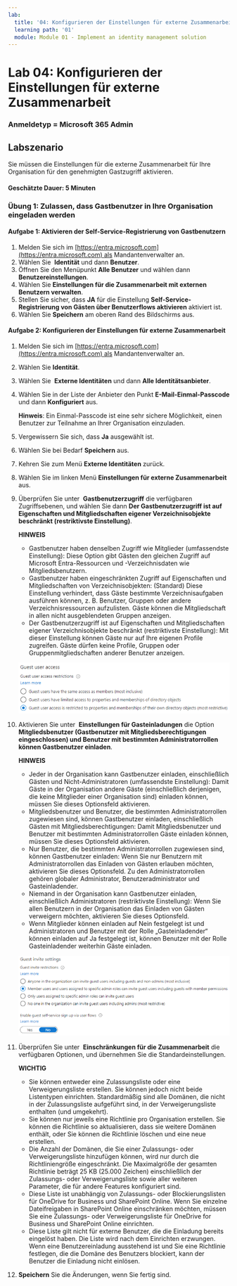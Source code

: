 ```yaml
---
lab:
  title: '04: Konfigurieren der Einstellungen für externe Zusammenarbeit'
  learning path: '01'
  module: Module 01 - Implement an identity management solution
---
```


# Lab 04: Konfigurieren der Einstellungen für externe Zusammenarbeit

### Anmeldetyp = Microsoft 365 Admin

## Labszenario

Sie müssen die Einstellungen für die externe Zusammenarbeit für Ihre Organisation für den genehmigten Gastzugriff aktivieren.

#### Geschätzte Dauer: 5 Minuten

### Übung 1: Zulassen, dass Gastbenutzer in Ihre Organisation eingeladen werden

#### Aufgabe 1: Aktivieren der Self-Service-Registrierung von Gastbenutzern

1. Melden Sie sich im [https://entra.microsoft.com](https://entra.microsoft.com) als Mandantenverwalter an.
2. Wählen Sie  **Identität** und dann **Benutzer**.
3. Öffnen Sie den Menüpunkt **Alle Benutzer** und wählen dann **Benutzereinstellungen**.
4. Wählen Sie **Einstellungen für die Zusammenarbeit mit externen Benutzern verwalten**.
5. Stellen Sie sicher, dass **JA** für die Einstellung **Self-Service-Registrierung von Gästen über Benutzerflows aktivieren** aktiviert ist.
6. Wählen Sie **Speichern** am oberen Rand des Bildschirms aus.

#### Aufgabe 2: Konfigurieren der Einstellungen für externe Zusammenarbeit

1. Melden Sie sich im [https://entra.microsoft.com](https://entra.microsoft.com) als Mandantenverwalter an.
2. Wählen Sie **Identität**.
3. Wählen Sie  **Externe Identitäten** und dann **Alle Identitätsanbieter**.
4. Wählen Sie in der Liste der Anbieter den Punkt **E-Mail-Einmal-Passcode** und dann **Konfiguriert** aus.

    **Hinweis**: Ein Einmal-Passcode ist eine sehr sichere Möglichkeit, einen Benutzer zur Teilnahme an Ihrer Organisation einzuladen.
    
5. Vergewissern Sie sich, dass **Ja** ausgewählt ist.
6. Wählen Sie bei Bedarf **Speichern** aus.
7. Kehren Sie zum Menü **Externe Identitäten** zurück.
8. Wählen Sie im linken Menü **Einstellungen für externe Zusammenarbeit** aus.

9. Überprüfen Sie unter  **Gastbenutzerzugriff** die verfügbaren Zugriffsebenen, und wählen Sie dann **Der Gastbenutzerzugriff ist auf Eigenschaften und Mitgliedschaften eigener Verzeichnisobjekte beschränkt (restriktivste Einstellung)**.

    **HINWEIS**
    - Gastbenutzer haben denselben Zugriff wie Mitglieder (umfassendste Einstellung): Diese Option gibt Gästen den gleichen Zugriff auf Microsoft Entra-Ressourcen und -Verzeichnisdaten wie Mitgliedsbenutzern.
    - Gastbenutzer haben eingeschränkten Zugriff auf Eigenschaften und Mitgliedschaften von Verzeichnisobjekten: (Standard) Diese Einstellung verhindert, dass Gäste bestimmte Verzeichnisaufgaben ausführen können, z. B. Benutzer, Gruppen oder andere Verzeichnisressourcen aufzulisten. Gäste können die Mitgliedschaft in allen nicht ausgeblendeten Gruppen anzeigen.
    - Der Gastbenutzerzugriff ist auf Eigenschaften und Mitgliedschaften eigener Verzeichnisobjekte beschränkt (restriktivste Einstellung): Mit dieser Einstellung können Gäste nur auf Ihre eigenen Profile zugreifen. Gäste dürfen keine Profile, Gruppen oder Gruppenmitgliedschaften anderer Benutzer anzeigen.

    ![Screenshot: Optionen zur Einschränkung des Gastbenutzerzugriffs](./media/lp1-mod3-guest-user-access-restrictions.png)

10. Aktivieren Sie unter  **Einstellungen für Gasteinladungen** die Option **Mitgliedsbenutzer (Gastbenutzer mit Mitgliedsberechtigungen eingeschlossen) und Benutzer mit bestimmten Administratorrollen können Gastbenutzer einladen**.

    **HINWEIS**
    - Jeder in der Organisation kann Gastbenutzer einladen, einschließlich Gästen und Nicht-Administratoren (umfassendste Einstellung): Damit Gäste in der Organisation andere Gäste (einschließlich derjenigen, die keine Mitglieder einer Organisation sind) einladen können, müssen Sie dieses Optionsfeld aktivieren.
    - Mitgliedsbenutzer und Benutzer, die bestimmten Administratorrollen zugewiesen sind, können Gastbenutzer einladen, einschließlich Gästen mit Mitgliedsberechtigungen: Damit Mitgliedsbenutzer und Benutzer mit bestimmten Administratorrollen Gäste einladen können, müssen Sie dieses Optionsfeld aktivieren.
    - Nur Benutzer, die bestimmten Administratorrollen zugewiesen sind, können Gastbenutzer einladen: Wenn Sie nur Benutzern mit Administratorrollen das Einladen von Gästen erlauben möchten, aktivieren Sie dieses Optionsfeld. Zu den Administratorrollen gehören globaler Administrator, Benutzeradministrator und Gasteinladender.
    - Niemand in der Organisation kann Gastbenutzer einladen, einschließlich Administratoren (restriktivste Einstellung): Wenn Sie allen Benutzern in der Organisation das Einladen von Gästen verweigern möchten, aktivieren Sie dieses Optionsfeld.
    - Wenn Mitglieder können einladen auf Nein festgelegt ist und Administratoren und Benutzer mit der Rolle „Gasteinladender“ können einladen auf Ja festgelegt ist, können Benutzer mit der Rolle Gasteinladender weiterhin Gäste einladen.

    ![Screenshot: In den Einstellungen für Gasteinladungen ist „Gäste können einladen“ auf „Nein“ festgelegt und hervorgehoben.](./media/lp1-mod3-guest-user-invite-settings.png)

11. Überprüfen Sie unter  **Einschränkungen für die Zusammenarbeit** die verfügbaren Optionen, und übernehmen Sie die Standardeinstellungen.

    **WICHTIG**
    - Sie können entweder eine Zulassungsliste oder eine Verweigerungsliste erstellen. Sie können jedoch nicht beide Listentypen einrichten. Standardmäßig sind alle Domänen, die nicht in der Zulassungsliste aufgeführt sind, in der Verweigerungsliste enthalten (und umgekehrt).
    - Sie können nur jeweils eine Richtlinie pro Organisation erstellen. Sie können die Richtlinie so aktualisieren, dass sie weitere Domänen enthält, oder Sie können die Richtlinie löschen und eine neue erstellen.
    - Die Anzahl der Domänen, die Sie einer Zulassungs- oder Verweigerungsliste hinzufügen können, wird nur durch die Richtliniengröße eingeschränkt. Die Maximalgröße der gesamten Richtlinie beträgt 25 KB (25.000 Zeichen) einschließlich der Zulassungs- oder Verweigerungsliste sowie aller weiteren Parameter, die für andere Features konfiguriert sind.
    - Diese Liste ist unabhängig von Zulassungs- oder Blockierungslisten für OneDrive for Business und SharePoint Online. Wenn Sie einzelne Dateifreigaben in SharePoint Online einschränken möchten, müssen Sie eine Zulassungs- oder Verweigerungsliste für OneDrive for Business und SharePoint Online einrichten.
    - Diese Liste gilt nicht für externe Benutzer, die die Einladung bereits eingelöst haben. Die Liste wird nach dem Einrichten erzwungen. Wenn eine Benutzereinladung ausstehend ist und Sie eine Richtlinie festlegen, die die Domäne des Benutzers blockiert, kann der Benutzer die Einladung nicht einlösen.

12. **Speichern** Sie die Änderungen, wenn Sie fertig sind.
